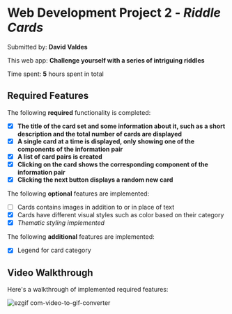 # Web Development Project 2 - *Riddle Cards*

Submitted by: **David Valdes**

This web app: **Challenge yourself with a series of intriguing riddles**

Time spent: **5** hours spent in total

## Required Features

The following **required** functionality is completed:

- [X] **The title of the card set and some information about it, such as a short description and the total number of cards are displayed**
- [X] **A single card at a time is displayed, only showing one of the components of the information pair**
- [X] **A list of card pairs is created**
- [X] **Clicking on the card shows the corresponding component of the information pair**
- [X] **Clicking the next button displays a random new card**

The following **optional** features are implemented:

- [ ] Cards contains images in addition to or in place of text
- [X] Cards have different visual styles such as color based on their category
- [X] *Thematic styling implemented*

The following **additional** features are implemented:

- [X] Legend for card category


## Video Walkthrough

Here's a walkthrough of implemented required features:

![ezgif com-video-to-gif-converter](https://github.com/DavidEValdes/riddle-cards/assets/36570117/cbf37e9a-6c20-4be7-9b4a-6782cd67e1fb)
